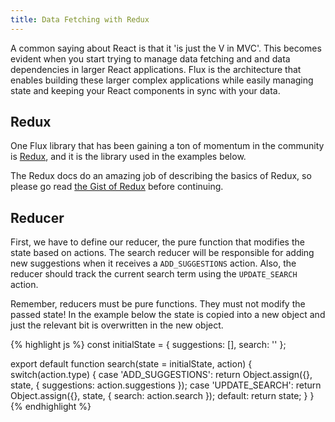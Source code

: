 ```yaml
---
title: Data Fetching with Redux
---
```


A common saying about React is that it 'is just the V in MVC'. This becomes
evident when you start trying to manage data fetching and and data dependencies
in larger React applications. Flux is the architecture that enables building these
larger complex applications while easily managing state and keeping your
React components in sync with your data.

## Redux

One Flux library that has been gaining a ton of momentum in the community is
[Redux][redux], and it is the library used in the examples below.

The Redux docs do an amazing job of describing the basics of Redux, so please
go read [the Gist of Redux][the-gist] before continuing.

## Reducer

First, we have to define our reducer, the pure function that modifies the state
based on actions. The search reducer will be responsible for adding new suggestions
when it receives a `ADD_SUGGESTIONS` action. Also, the reducer should track
the current search term using the `UPDATE_SEARCH` action.

Remember, reducers must be pure functions. They must not modify the passed state!
In the example below the state is copied into a new object and just the relevant
bit is overwritten in the new object.

{% highlight js %}
const initialState = {
  suggestions: [],
  search: ''
};

export default function search(state = initialState, action) {
  switch(action.type) {
  case 'ADD_SUGGESTIONS':
    return Object.assign({}, state, { suggestions: action.suggestions });
  case 'UPDATE_SEARCH':
    return Object.assign({}, state, { search: action.search });
  default:
    return state;
  }
}
{% endhighlight %}

## 

[redux]: http://gaearon.github.io/redux/index.html
[the-gist]: http://gaearon.github.io/redux/index.html#the-gist